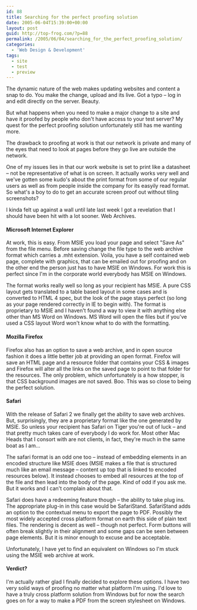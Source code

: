 ```yaml
---
id: 88
title: Searching for the perfect proofing solution
date: 2005-06-04T15:39:00+00:00
layout: post
guid: http://top-frog.com/?p=88
permalink: /2005/06/04/searching_for_the_perfect_proofing_solution/
categories:
  - 'Web Design & Development'
tags:
  - site
  - test
  - preview
---
```

The dynamic nature of the web makes updating websites and content a snap to do. You make the change, upload and its live. Got a typo – log in and edit directly on the server. Beauty.

But what happens when you need to make a major change to a site and have it proofed by people who don't have access to your test server? My quest for the perfect proofing solution unfortunately still has me wanting more.

The drawback to proofing at work is that our network is private and many of the eyes that need to look at pages before they go live are outside the network.

One of my issues lies in that our work website is set to print like a datasheet – not be representative of what is on screen. It actually works very well and we've gotten some kudo's about the print format from some of our regular users as well as from people inside the company for its easyily read format. So what's a boy to do to get an accurate screen proof out without tiling screenshots?

I kinda felt up against a wall until late last week I got a revelation that I should have been hit with a lot sooner. Web Archives.

#### Microsoft Internet Explorer

At work, this is easy. From MSIE you load your page and select "Save As" from the file menu. Before saving change the file type to the web archive format which carries a .mht extension. Voila, you have a self contained web page, complete with graphics, that can be emailed out for proofing and on the other end the person just has to have MSIE on Windows. For work this is perfect since I'm in the corporate world everybody has MSIE on Windows.

The format works really well so long as your recipient has MSIE. A pure CSS layout gets translated to a table based layout in some cases and is converted to HTML 4 spec, but the look of the page stays perfect (so long as your page rendered correctly in IE to begin with). The format is proprietary to MSIE and I haven't found a way to view it with anything else other than MS Word on Windows. MS Word will open the files but if you've used a CSS layout Word won't know what to do with the formatting. 

#### Mozilla Firefox

Firefox also has an option to save a web archive, and in open source fashion it does a little better job at providing an open format. Firefox will save an HTML page and a resource folder that contains your CSS & images and Firefox will alter all the links on the saved page to point to that folder for the resources. The only problem, which unfortunately is a how stopper, is that CSS background images are not saved. Boo. This was so close to being the perfect solution.

#### Safari

With the release of Safari 2 we finally get the ability to save web archives. But, surprisingly, they are a proprietary format like the one generated by MSIE. So unless your recipient has Safari on Tiger you're out of luck – and that pretty much takes care of everybody I do work for. Most other Mac Heads that I consort with are not clients, in fact, they're much in the same boat as I am…

The safari format is an odd one too – instead of embedding elements in an encoded structure like MSIE does (MSIE makes a file that is structured much like an email message – content up top that is linked to encoded resources below). It instead chooses to embed all resources at the top of the file and then lead into the body of the page. Kind of odd if you ask me. But it works and I can't complain about that.

Safari does have a redeeming feature though – the ability to take plug ins. The appropriate plug-in in this case would be SafariStand. SafariStand adds an option to the contextual menu to export the page to PDF. Possibly the most widely accepted cross platform format on earth this side of plain text files. The rendering is decent as well – though not perfect. Form buttons will often break slightly in their alignment and some gaps can be seen between page elements. But it is minor enough to excuse and be acceptable.

Unfortunately, I have yet to find an equivalent on Windows so I'm stuck using the MSIE web archive at work.

#### Verdict?

I'm actually rather glad I finally decided to explore these options. I have two very solid ways of proofing no matter what platform I'm using. I'd love to have a truly cross platform solution from Windows but for now the search goes on for a way to make a PDF from the screen stylesheet on Windows.